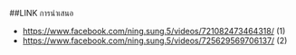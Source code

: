##LINK การนำเสนอ 
- https://www.facebook.com/ning.sung.5/videos/721082473464318/ (1)
- https://www.facebook.com/ning.sung.5/videos/725629569706137/ (2)
